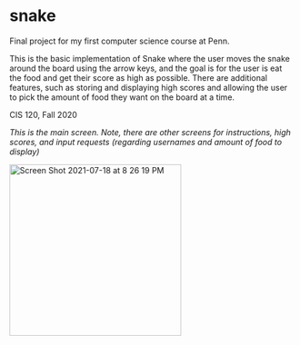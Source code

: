 # snake

Final project for my first computer science course at Penn. 

This is the basic implementation of Snake where the user moves the snake around the board using the arrow keys, and the goal is for the user is eat the food and get their score as high as possible. There are additional features, such as storing and displaying high scores and allowing the user to pick the amount of food they want on the board at a time.

CIS 120, Fall 2020

*This is the main screen. Note, there are other screens for instructions, high scores, and input requests (regarding usernames and amount of food to display)*

<img width="302" alt="Screen Shot 2021-07-18 at 8 26 19 PM" src="https://user-images.githubusercontent.com/68198839/126089854-096e246b-93f7-4999-a411-6cabfc80d526.png">
